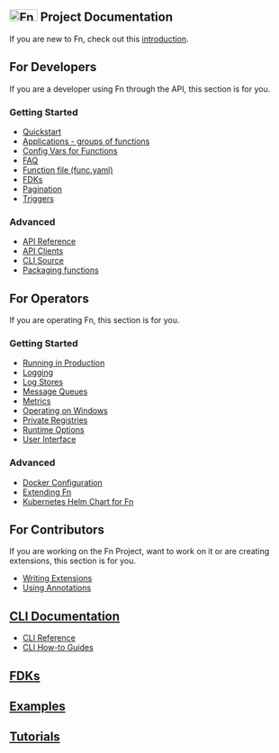 ## <img src="https://fnproject.io/images/fn-300x125.png" alt="Fn Project Logo" height="21" width="50"> Project Documentation

If you are new to Fn, check out this [introduction](fn/general/introduction.md). 

## For Developers

If you are a developer using Fn through the API, this section is for you.

### Getting Started

* [Quickstart](https://github.com/fnproject/fn#quickstart)
* [Applications - groups of functions](fn/develop/apps.md)
* [Config Vars for Functions](fn/develop/configs.md)
* [FAQ](fn/general/faq.md)
* [Function file (func.yaml)](fn/develop/func-file.md)
* [FDKs](fn/develop/fdks.md)
* [Pagination](fn/develop/pagination.md)
* [Triggers](fn/develop/triggers.md)

### Advanced

* [API Reference](http://petstore.swagger.io/?url=https://raw.githubusercontent.com/fnproject/fn/master/docs/swagger_v2.yml)
* [API Clients](fn/develop/clients.md)
* [CLI Source](https://github.com/fnproject/cli/)
* [Packaging functions](fn/develop/packaging.md)

## For Operators

If you are operating Fn, this section is for you.

### Getting Started

* [Running in Production](fn/operate/production.md)
* [Logging](fn/operate/logging.md)
* [Log Stores](fn/operate/log-stores.md)
* [Message Queues](fn/operate/message-queues.md)
* [Metrics](fn/operate/metrics.md)
* [Operating on Windows](fn/operate/windows.md)
* [Private Registries](fn/operate/private_registries.md)
* [Runtime Options](fn/operate/options.md)
* [User Interface](fn/operate/ui.md)

### Advanced

* [Docker Configuration](fn/operate/docker.md)
* [Extending Fn](fn/operate/extending.md)
* [Kubernetes Helm Chart for Fn](https://github.com/fnproject/fn-helm/)

## For Contributors

If you are working on the Fn Project, want to work on it or are creating extensions, this section is for you.

* [Writing Extensions](fn/develop/extensions.md)
* [Using Annotations](fn/develop/annotations.md)

## [CLI Documentation](cli/README.md)
* [CLI Reference](cli/README.md#fn-command-reference)
* [CLI How-to Guides](cli/README.md#fn-cli-how-to-guides)

## [FDKs](fdks/README.md)

## [Examples](examples/README.md)

## [Tutorials](https://fnproject.io/tutorials)
